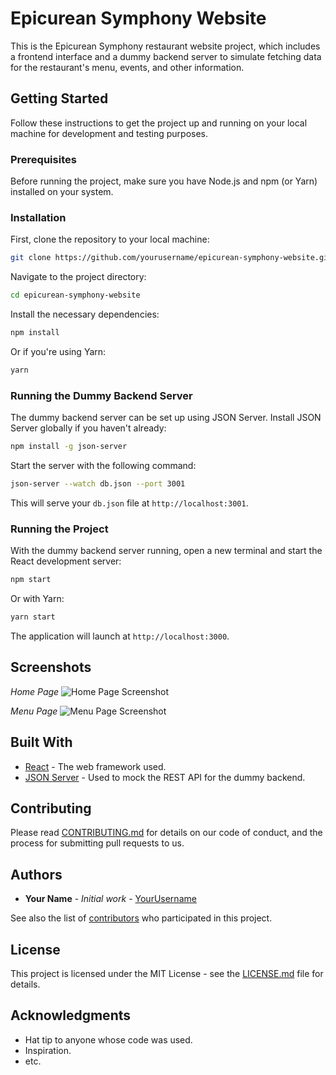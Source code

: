 # Epicurean Symphony Website

This is the Epicurean Symphony restaurant website project, which includes a frontend interface and a dummy backend server to simulate fetching data for the restaurant's menu, events, and other information.

## Getting Started

Follow these instructions to get the project up and running on your local machine for development and testing purposes.

### Prerequisites

Before running the project, make sure you have Node.js and npm (or Yarn) installed on your system.

### Installation

First, clone the repository to your local machine:

```bash
git clone https://github.com/yourusername/epicurean-symphony-website.git
```

Navigate to the project directory:

```bash
cd epicurean-symphony-website
```

Install the necessary dependencies:

```bash
npm install
```

Or if you're using Yarn:

```bash
yarn
```

### Running the Dummy Backend Server

The dummy backend server can be set up using JSON Server. Install JSON Server globally if you haven't already:

```bash
npm install -g json-server
```

Start the server with the following command:

```bash
json-server --watch db.json --port 3001
```

This will serve your `db.json` file at `http://localhost:3001`.

### Running the Project

With the dummy backend server running, open a new terminal and start the React development server:

```bash
npm start
```

Or with Yarn:

```bash
yarn start
```

The application will launch at `http://localhost:3000`.

## Screenshots

*Home Page*
![Home Page Screenshot](/path/to/homepage.png)

*Menu Page*
![Menu Page Screenshot](/path/to/menupage.png)


## Built With

- [React](https://reactjs.org/) - The web framework used.
- [JSON Server](https://github.com/typicode/json-server) - Used to mock the REST API for the dummy backend.

## Contributing

Please read [CONTRIBUTING.md](/path/to/contributing.md) for details on our code of conduct, and the process for submitting pull requests to us.

## Authors

- **Your Name** - *Initial work* - [YourUsername](https://github.com/YourUsername)

See also the list of [contributors](https://github.com/yourusername/epicurean-symphony-website/contributors) who participated in this project.

## License

This project is licensed under the MIT License - see the [LICENSE.md](LICENSE.md) file for details.

## Acknowledgments

- Hat tip to anyone whose code was used.
- Inspiration.
- etc.
